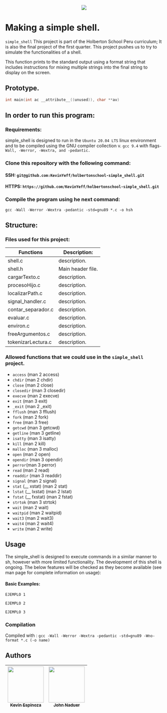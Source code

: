 <p align="center">
  <img  src="https://ml.globenewswire.com/Resource/Download/a08e6c28-55be-44c8-8461-03544f094b38">
</p>


# Making a simple shell.

`simple_shell`  This project is part of the Holberton School Peru curriculum; It is also the final project of the first quarter.
This project pushes us to try to simulate the functionalities of a shell.

This function prints to the standard output using a format string that includes instructions for mixing multiple strings into the final string to display on the screen.

## Prototype.
```c
int main(int ac __attribute__((unused)), char **av)
```
## In order to run this program:

### Requirements:
simple_shell is designed to run in the `Ubuntu 20.04 LTS` linux environment and to be compiled using the GNU compiler collection v. `gcc 9.4` with flags`-Wall, -Werror, -Wextra, and -pedantic.`

### Clone this repository with the following command:

#### SSH: `git@github.com:KevinYeff/holbertonschool-simple_shell.git`

#### HTTPS: `https://github.com/KevinYeff/holbertonschool-simple_shell.git`

### Compile the program using he next command:
`gcc -Wall -Werror -Wextra -pedantic -std=gnu89 *.c -o hsh`

## Structure:
### Files used for this project:

Functions | Description:
------------- | -------------
shell.c| description.
shell.h| Main header file.
cargarTexto.c| description.
procesoHijo.c| description.
localizarPath.c| description.
signal_handler.c| description.
contar_separador.c|  description.
evaluar.c|  description.
environ.c| description.
freeArgumentos.c| description.
tokenizarLectura.c| description.

### Allowed functions that we could use in the `simple_shell` project.
* `access` (man 2 access)
* `chdir` (man 2 chdir)
* `close` (man 2 close)
* `closedir` (man 3 closedir)
* `execve` (man 2 execve)
* `exit` (man 3 exit)
* `_exit` (man 2 _exit)
* `fflush` (man 3 fflush)
* `fork` (man 2 fork)
* `free` (man 3 free)
* `getcwd` (man 3 getcwd)
* `getline` (man 3 getline)
* `isatty` (man 3 isatty)
* `kill` (man 2 kill)
* `malloc` (man 3 malloc)
* `open` (man 2 open)
* `opendir` (man 3 opendir)
* `perror`(man 3 perror)
* `read` (man 2 read)
* `readdir` (man 3 readdir)
* `signal` (man 2 signal)
* `stat` (__ xstat) (man 2 stat)
* `lstat` (__ lxstat) (man 2 lstat)
* `fstat` (__ fxstat) (man 2 fstat)
* `strtok` (man 3 strtok)
* `wait` (man 2 wait)
* `waitpid` (man 2 waitpid)
* `wait3` (man 2 wait3)
* `wait4` (man 2 wait4)
* `write` (man 2 write)

## Usage
The simple_shell is designed to execute commands in a similar manner to sh, however with more limited functionality. The development of this shell is ongoing. The below features will be checked as they become available (see man page for complete information on usage):

#### Basic Examples:
`
EJEMPLO 1
`

`
EJEMPLO 2
`

`
EJEMPLO 3
`



### Compilation
Compiled with :  `gcc -Wall -Werror -Wextra -pedantic -std=gnu89 -Wno-format *.c (-o name)`

## Authors
| [<img src="https://avatars.githubusercontent.com/u/105649198?v=4" width=115><br><sub> Kevin Espinoza </sub>](https://github.com/KevinYeff) | [<img src="https://avatars.githubusercontent.com/u/105601547?v=4" width=115><br><sub> John Naduer </sub>](https://github.com/johnNaduer) |
| :---: | :---:|

